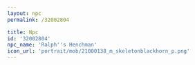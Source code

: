 ```yaml
---
layout: npc
permalink: /32002804

title: Npc
id: '32002804'
npc_name: 'Ralph''s Henchman'
icon_url: 'portrait/mob/21000138_m_skeletonblackhorn_p.png'
---
```

